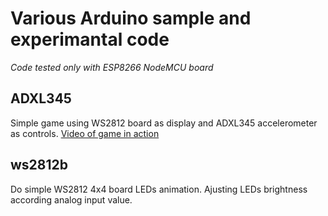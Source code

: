 # Various Arduino sample and experimantal code

*Code tested only with ESP8266 NodeMCU board*

## ADXL345

Simple game using WS2812 board as display and ADXL345 accelerometer as controls.
[Video of game in action](https://www.instagram.com/p/BP7YtLjh0JA/?taken-by=talkingpipe)

## ws2812b

Do simple WS2812 4x4 board LEDs animation. Ajusting LEDs brightness according analog input value.
